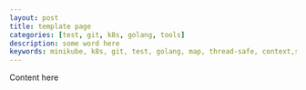 ```yaml
---
layout: post
title: template page
categories: [test, git, k8s, golang, tools]
description: some word here
keywords: minikube, k8s, git, test, golang, map, thread-safe, context,state-machine, 逃逸分析, AST, goroutine, g0, scheduler, string, sphinx, pandoc,readthedocs
---
```


Content here

